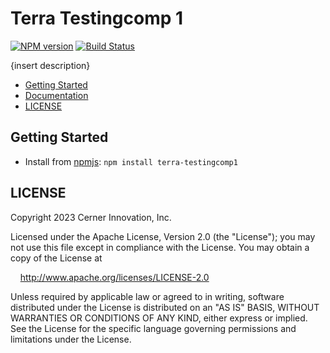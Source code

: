 # Terra Testingcomp 1

[![NPM version](https://badgen.net/npm/v/terra-testingcomp1)](https://www.npmjs.com/package/terra-testingcomp1)
[![Build Status](https://badgen.net/travis/cerner/terra-core)](https://travis-ci.com/cerner/terra-core)

{insert description}

- [Getting Started](#getting-started)
- [Documentation](https://github.com/cerner/terra-core/tree/main/packages/terra-testingcomp1/docs)
- [LICENSE](#license)

## Getting Started

- Install from [npmjs](https://www.npmjs.com): `npm install terra-testingcomp1`

## LICENSE

Copyright 2023 Cerner Innovation, Inc.

Licensed under the Apache License, Version 2.0 (the "License"); you may not use this file except in compliance with the License. You may obtain a copy of the License at

&nbsp;&nbsp;&nbsp;&nbsp;http://www.apache.org/licenses/LICENSE-2.0

Unless required by applicable law or agreed to in writing, software distributed under the License is distributed on an "AS IS" BASIS, WITHOUT WARRANTIES OR CONDITIONS OF ANY KIND, either express or implied. See the License for the specific language governing permissions and limitations under the License.
